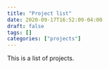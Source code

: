 ```yaml
---
title: "Project list"
date: 2020-09-17T16:52:09-04:00
draft: false
tags: []
categories: ["projects"]
---
```


This is a list of projects.
